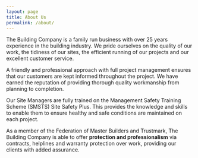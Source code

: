 ```yaml
---
layout: page
title: About Us
permalink: /about/
---
```


<div class="row">
    <div class="col-lg-6">
        <p>The Building Company is a family run business with over 25 years experience in the building industry. We pride ourselves on the quality of our work, the tidiness of our sites, the efficient running of our projects and our excellent customer service.</p>
        <p>A friendly and professional approach with full project management ensures that our customers are kept informed throughout the project. We have earned the reputation of providing thorough quality workmanship from planning to completion. 
        </p>
    </div>
    <div class="col-lg-6">
        <p>Our Site Managers are fully trained on the Management Safety Training Scheme (SMSTS) Site Safety Plus. This provides the knowledge and skills to enable them to ensure healthy and safe conditions are maintained on each project.</p>
        <p>As a member of the Federation of Master Builders and Trustmark, The Building Company is able to offer <strong>protection and professionalism</strong> via contracts, helplines and warranty protection over work, providing our clients with added assurance.</p>
    </div>
</div>